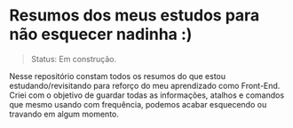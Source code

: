 <h1>Resumos dos meus estudos para não esquecer nadinha :)</h1>

> Status: Em construção.

<p>Nesse repositório constam todos os resumos do que estou estudando/revisitando para reforço do meu aprendizado como Front-End.
  Criei com o objetivo de guardar todas as informações, atalhos e comandos que mesmo usando com frequência, podemos acabar esquecendo ou travando em algum momento.
</p>

